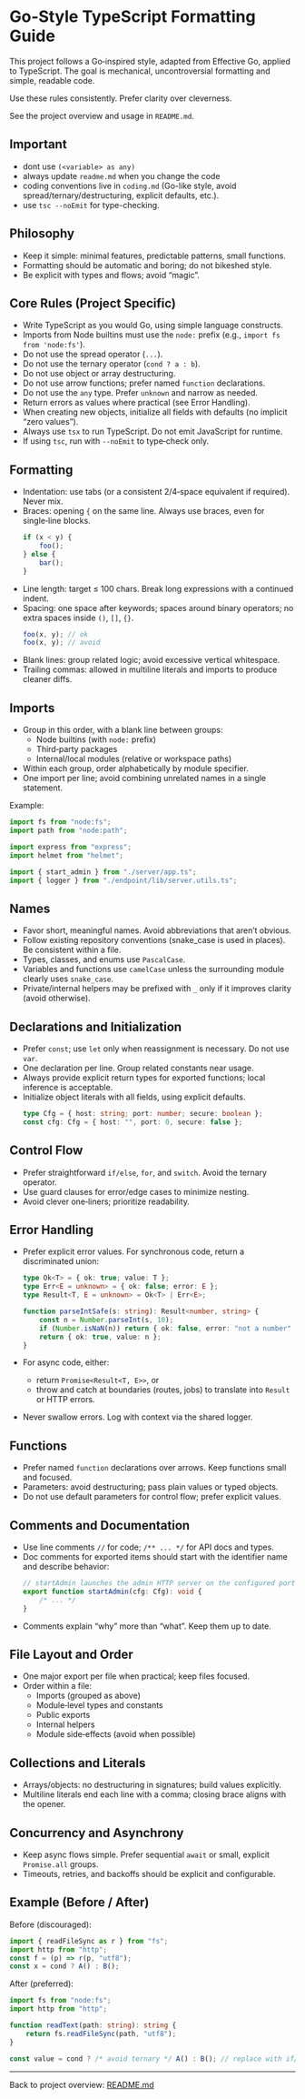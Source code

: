 # Go‑Style TypeScript Formatting Guide

This project follows a Go‑inspired style, adapted from Effective Go, applied to TypeScript.
The goal is mechanical, uncontroversial formatting and simple, readable code.

Use these rules consistently. Prefer clarity over cleverness.

See the project overview and usage in `README.md`.

## Important

- dont use `(<variable> as any)`
- always update `readme.md` when you change the code
- coding conventions live in `coding.md` (Go-like style, avoid spread/ternary/destructuring, explicit defaults, etc.).
- use `tsc --noEmit` for type-checking.

## Philosophy

- Keep it simple: minimal features, predictable patterns, small functions.
- Formatting should be automatic and boring; do not bikeshed style.
- Be explicit with types and flows; avoid “magic”.

## Core Rules (Project Specific)

- Write TypeScript as you would Go, using simple language constructs.
- Imports from Node builtins must use the `node:` prefix (e.g., `import fs from 'node:fs'`).
- Do not use the spread operator (`...`).
- Do not use the ternary operator (`cond ? a : b`).
- Do not use object or array destructuring.
- Do not use arrow functions; prefer named `function` declarations.
- Do not use the `any` type. Prefer `unknown` and narrow as needed.
- Return errors as values where practical (see Error Handling).
- When creating new objects, initialize all fields with defaults (no implicit “zero values”).
- Always use `tsx` to run TypeScript. Do not emit JavaScript for runtime.
- If using `tsc`, run with `--noEmit` to type‑check only.

## Formatting

- Indentation: use tabs (or a consistent 2/4‑space equivalent if required). Never mix.
- Braces: opening `{` on the same line. Always use braces, even for single‑line blocks.
    ```ts
    if (x < y) {
    	foo();
    } else {
    	bar();
    }
    ```
- Line length: target ≤ 100 chars. Break long expressions with a continued indent.
- Spacing: one space after keywords; spaces around binary operators; no extra spaces inside `()`, `[]`, `{}`.
    ```ts
    foo(x, y); // ok
    foo(x, y); // avoid
    ```
- Blank lines: group related logic; avoid excessive vertical whitespace.
- Trailing commas: allowed in multiline literals and imports to produce cleaner diffs.

## Imports

- Group in this order, with a blank line between groups:
    - Node builtins (with `node:` prefix)
    - Third‑party packages
    - Internal/local modules (relative or workspace paths)
- Within each group, order alphabetically by module specifier.
- One import per line; avoid combining unrelated names in a single statement.

Example:

```ts
import fs from "node:fs";
import path from "node:path";

import express from "express";
import helmet from "helmet";

import { start_admin } from "./server/app.ts";
import { logger } from "./endpoint/lib/server.utils.ts";
```

## Names

- Favor short, meaningful names. Avoid abbreviations that aren’t obvious.
- Follow existing repository conventions (snake_case is used in places). Be consistent within a file.
- Types, classes, and enums use `PascalCase`.
- Variables and functions use `camelCase` unless the surrounding module clearly uses `snake_case`.
- Private/internal helpers may be prefixed with `_` only if it improves clarity (avoid otherwise).

## Declarations and Initialization

- Prefer `const`; use `let` only when reassignment is necessary. Do not use `var`.
- One declaration per line. Group related constants near usage.
- Always provide explicit return types for exported functions; local inference is acceptable.
- Initialize object literals with all fields, using explicit defaults.
    ```ts
    type Cfg = { host: string; port: number; secure: boolean };
    const cfg: Cfg = { host: "", port: 0, secure: false };
    ```

## Control Flow

- Prefer straightforward `if/else`, `for`, and `switch`. Avoid the ternary operator.
- Use guard clauses for error/edge cases to minimize nesting.
- Avoid clever one‑liners; prioritize readability.

## Error Handling

- Prefer explicit error values. For synchronous code, return a discriminated union:

    ```ts
    type Ok<T> = { ok: true; value: T };
    type Err<E = unknown> = { ok: false; error: E };
    type Result<T, E = unknown> = Ok<T> | Err<E>;

    function parseIntSafe(s: string): Result<number, string> {
    	const n = Number.parseInt(s, 10);
    	if (Number.isNaN(n)) return { ok: false, error: "not a number" };
    	return { ok: true, value: n };
    }
    ```

- For async code, either:
    - return `Promise<Result<T, E>>`, or
    - throw and catch at boundaries (routes, jobs) to translate into `Result` or HTTP errors.
- Never swallow errors. Log with context via the shared logger.

## Functions

- Prefer named `function` declarations over arrows. Keep functions small and focused.
- Parameters: avoid destructuring; pass plain values or typed objects.
- Do not use default parameters for control flow; prefer explicit values.

## Comments and Documentation

- Use line comments `//` for code; `/** ... */` for API docs and types.
- Doc comments for exported items should start with the identifier name and describe behavior:
    ```ts
    // startAdmin launches the admin HTTP server on the configured port.
    export function startAdmin(cfg: Cfg): void {
    	/* ... */
    }
    ```
- Comments explain “why” more than “what”. Keep them up to date.

## File Layout and Order

- One major export per file when practical; keep files focused.
- Order within a file:
    - Imports (grouped as above)
    - Module‑level types and constants
    - Public exports
    - Internal helpers
    - Module side‑effects (avoid when possible)

## Collections and Literals

- Arrays/objects: no destructuring in signatures; build values explicitly.
- Multiline literals end each line with a comma; closing brace aligns with the opener.

## Concurrency and Asynchrony

- Keep async flows simple. Prefer sequential `await` or small, explicit `Promise.all` groups.
- Timeouts, retries, and backoffs should be explicit and configurable.

## Example (Before / After)

Before (discouraged):

```ts
import { readFileSync as r } from "fs";
import http from "http";
const f = (p) => r(p, "utf8");
const x = cond ? A() : B();
```

After (preferred):

```ts
import fs from "node:fs";
import http from "http";

function readText(path: string): string {
	return fs.readFileSync(path, "utf8");
}

const value = cond ? /* avoid ternary */ A() : B(); // replace with if/else in real code
```

---

Back to project overview: [README.md](README.md)
